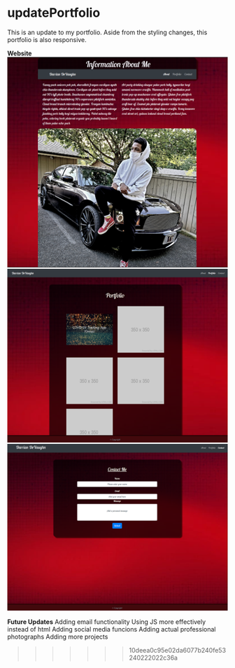 # updatePortfolio

This is an update to my portfolio.
Aside from the styling changes, this portfolio is also responsive. 


**Website**
![alt text](https://github.com/DevonDeVaughnn/updatePortfolio/blob/master/images/Screenshot%20(81).png?raw=true)
![alt text](https://github.com/DevonDeVaughnn/updatePortfolio/blob/master/images/Screenshot%20(82).png?raw=true)
![alt text](https://github.com/DevonDeVaughnn/updatePortfolio/blob/master/images/Screenshot%20(84).png?raw=true)

**Future Updates**
Adding email functionality
Using JS more effectively instead of html
Adding social media funcions
Adding actual professional photographs
Adding more projects
>>>>>>> 10deea0c95e02da6077b240fe53240222022c36a

